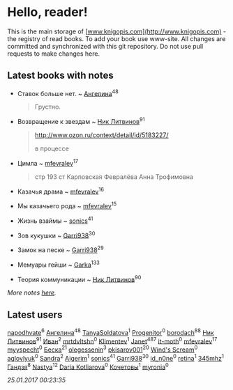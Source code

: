 # Hello, reader!
This is the main storage of [www.knigopis.com](http://www.knigopis.com) - the registry of read books.
To add your book use www-site. All changes are committed and synchronized with this git repository.
Do not use pull requests to make changes here.


## Latest books with notes
* Ставок больше нет. ~ [Ангелина](users/837/83788782-vkontakte)<sup>48</sup>
    > Грустно.

* Возвращение к звездам ~ [Ник Литвинов](users/241/241974816-vkontakte)<sup>91</sup>
    > http://www.ozon.ru/context/detail/id/5183227/
    > 
    > в процессе

* Цимла ~ [mfevralev](users/140/140966150-vkontakte)<sup>17</sup>
    > стр 193 ст Карповская Февралёва Анна  Трофимовна

* Казачья драма ~ [mfevralev](users/140/140966150-vkontakte)<sup>16</sup>

* Мы казачьего рода ~ [mfevralev](users/140/140966150-vkontakte)<sup>15</sup>

* Жизнь взаймы ~ [sonics](users/588/5880221-vkontakte)<sup>41</sup>

* Зов кукушки ~ [Garri938](users/114/114389869162010721507-google)<sup>30</sup>

* Замок на песке ~ [Garri938](users/114/114389869162010721507-google)<sup>29</sup>

* Мемуары гейши ~ [Garka](users/115/115753719718250012620-google)<sup>133</sup>

* Теория коммуникации ~ [Ник Литвинов](users/241/241974816-vkontakte)<sup>90</sup>


_More notes [here](latest_books_with_notes.md)._


## Latest users
[napodhvate](users/585/585811540906733201-mailru)<sup>6</sup> 
[Ангелина](users/837/83788782-vkontakte)<sup>48</sup> 
[TanyaSoldatova](users/140/140832989-vkontakte)<sup>1</sup> 
[Progenitor](users/310/310433527-vkontakte)<sup>0</sup> 
[borodach](users/157/15706320-vkontakte)<sup>88</sup> 
[Ник Литвинов](users/241/241974816-vkontakte)<sup>91</sup> 
[Иван](users/111/111223381196748176136-google)<sup>2</sup> 
[mrtdvltshn](users/291/29152388-vkontakte)<sup>0</sup> 
[Klimentev](users/104/104202610850481913650-google)<sup>1</sup> 
[Janet](users/205/20565064-vkontakte)<sup>487</sup> 
[it-moth](users/100/100001185091151-facebook)<sup>0</sup> 
[mfevralev](users/140/140966150-vkontakte)<sup>17</sup> 
[myyspecht](users/321/3211454-vkontakte)<sup>0</sup> 
[Беска](users/157/1577468-vkontakte)<sup>21</sup> 
[olegessenin](users/390/3901448-vkontakte)<sup>3</sup> 
[pkisarov001](users/311/311057796-yandex)<sup>20</sup> 
[Wind's Scream](users/290/29027836-vkontakte)<sup>0</sup> 
[aglovlyuk](users/815/8156510-vkontakte)<sup>0</sup> 
[Sandra](users/242/242184576223760-facebook)<sup>2</sup> 
[Aigerim](users/157/157708568-vkontakte)<sup>1</sup> 
[sonics](users/588/5880221-vkontakte)<sup>41</sup> 
[Garri938](users/114/114389869162010721507-google)<sup>30</sup> 
[id_n0ne](users/182/18203635-vkontakte)<sup>0</sup> 
[retina](users/390/3900602-vkontakte)<sup>1</sup> 
[345mhz](users/107/107233253672325058205-google)<sup>1</sup> 
[Гандзя](users/103/1034497246671899-facebook)<sup>8</sup> 
[Nastya](users/891/891082154292809-facebook)<sup>12</sup> 
[Daria Kotliarova](users/518/5180649-vkontakte)<sup>0</sup> 
[Кочетовы](users/159/15953662837134578862-mailru)<sup>1</sup> 
[myronia](users/441/4413740-vkontakte)<sup>0</sup> 


_25.01.2017 00:23:35_
